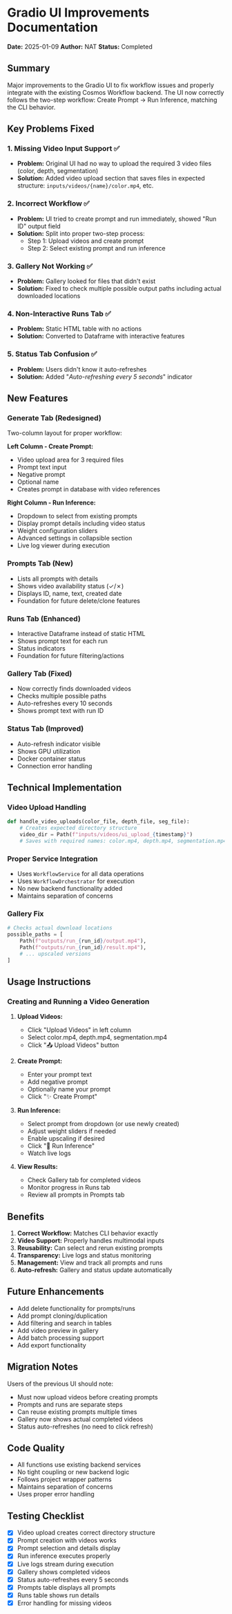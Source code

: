 # Gradio UI Improvements Documentation

**Date:** 2025-01-09
**Author:** NAT
**Status:** Completed

## Summary

Major improvements to the Gradio UI to fix workflow issues and properly integrate with the existing Cosmos Workflow backend. The UI now correctly follows the two-step workflow: Create Prompt → Run Inference, matching the CLI behavior.

## Key Problems Fixed

### 1. **Missing Video Input Support** ✅
- **Problem:** Original UI had no way to upload the required 3 video files (color, depth, segmentation)
- **Solution:** Added video upload section that saves files in expected structure: `inputs/videos/{name}/color.mp4`, etc.

### 2. **Incorrect Workflow** ✅
- **Problem:** UI tried to create prompt and run immediately, showed "Run ID" output field
- **Solution:** Split into proper two-step process:
  - Step 1: Upload videos and create prompt
  - Step 2: Select existing prompt and run inference

### 3. **Gallery Not Working** ✅
- **Problem:** Gallery looked for files that didn't exist
- **Solution:** Fixed to check multiple possible output paths including actual downloaded locations

### 4. **Non-Interactive Runs Tab** ✅
- **Problem:** Static HTML table with no actions
- **Solution:** Converted to Dataframe with interactive features

### 5. **Status Tab Confusion** ✅
- **Problem:** Users didn't know it auto-refreshes
- **Solution:** Added "*Auto-refreshing every 5 seconds*" indicator

## New Features

### **Generate Tab (Redesigned)**
Two-column layout for proper workflow:

**Left Column - Create Prompt:**
- Video upload area for 3 required files
- Prompt text input
- Negative prompt
- Optional name
- Creates prompt in database with video references

**Right Column - Run Inference:**
- Dropdown to select from existing prompts
- Display prompt details including video status
- Weight configuration sliders
- Advanced settings in collapsible section
- Live log viewer during execution

### **Prompts Tab (New)**
- Lists all prompts with details
- Shows video availability status (✓/✗)
- Displays ID, name, text, created date
- Foundation for future delete/clone features

### **Runs Tab (Enhanced)**
- Interactive Dataframe instead of static HTML
- Shows prompt text for each run
- Status indicators
- Foundation for future filtering/actions

### **Gallery Tab (Fixed)**
- Now correctly finds downloaded videos
- Checks multiple possible paths
- Auto-refreshes every 10 seconds
- Shows prompt text with run ID

### **Status Tab (Improved)**
- Auto-refresh indicator visible
- Shows GPU utilization
- Docker container status
- Connection error handling

## Technical Implementation

### Video Upload Handling
```python
def handle_video_uploads(color_file, depth_file, seg_file):
    # Creates expected directory structure
    video_dir = Path(f"inputs/videos/ui_upload_{timestamp}")
    # Saves with required names: color.mp4, depth.mp4, segmentation.mp4
```

### Proper Service Integration
- Uses `WorkflowService` for all data operations
- Uses `WorkflowOrchestrator` for execution
- No new backend functionality added
- Maintains separation of concerns

### Gallery Fix
```python
# Checks actual download locations
possible_paths = [
    Path(f"outputs/run_{run_id}/output.mp4"),
    Path(f"outputs/run_{run_id}/result.mp4"),
    # ... upscaled versions
]
```

## Usage Instructions

### Creating and Running a Video Generation

1. **Upload Videos:**
   - Click "Upload Videos" in left column
   - Select color.mp4, depth.mp4, segmentation.mp4
   - Click "📤 Upload Videos" button

2. **Create Prompt:**
   - Enter your prompt text
   - Add negative prompt
   - Optionally name your prompt
   - Click "✨ Create Prompt"

3. **Run Inference:**
   - Select prompt from dropdown (or use newly created)
   - Adjust weight sliders if needed
   - Enable upscaling if desired
   - Click "🚀 Run Inference"
   - Watch live logs

4. **View Results:**
   - Check Gallery tab for completed videos
   - Monitor progress in Runs tab
   - Review all prompts in Prompts tab

## Benefits

1. **Correct Workflow:** Matches CLI behavior exactly
2. **Video Support:** Properly handles multimodal inputs
3. **Reusability:** Can select and rerun existing prompts
4. **Transparency:** Live logs and status monitoring
5. **Management:** View and track all prompts and runs
6. **Auto-refresh:** Gallery and status update automatically

## Future Enhancements

- Add delete functionality for prompts/runs
- Add prompt cloning/duplication
- Add filtering and search in tables
- Add video preview in gallery
- Add batch processing support
- Add export functionality

## Migration Notes

Users of the previous UI should note:
- Must now upload videos before creating prompts
- Prompts and runs are separate steps
- Can reuse existing prompts multiple times
- Gallery now shows actual completed videos
- Status auto-refreshes (no need to click refresh)

## Code Quality

- All functions use existing backend services
- No tight coupling or new backend logic
- Follows project wrapper patterns
- Maintains separation of concerns
- Uses proper error handling

## Testing Checklist

- [x] Video upload creates correct directory structure
- [x] Prompt creation with videos works
- [x] Prompt selection and details display
- [x] Run inference executes properly
- [x] Live logs stream during execution
- [x] Gallery shows completed videos
- [x] Status auto-refreshes every 5 seconds
- [x] Prompts table displays all prompts
- [x] Runs table shows run details
- [x] Error handling for missing videos